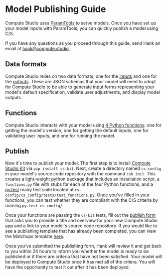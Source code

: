 # Model Publishing Guide

Compute Studio uses [ParamTools](https://paramtools.dev) to serve models. Once you have set up your model inputs with ParamTools, you can quickly publish a model using C/S.

If you have any questions as you proceed through this guide, send Hank an email at <a href="mailto:hank@compute.studio">hank@compute.studio</a>.

## Data formats

Compute Studio relies on two data formats, one for the [inputs](/publish/model/inputs) and one for the [outputs](/publish/model/outputs/). These are JSON schemas that your model will need to adopt for Compute Studio to be able to generate input forms representing your model's default specification, validate user adjustments, and display model outputs.

## Functions

Compute Studio interacts with your model using [4 Python functions](/publish/model/functions/): one for getting the model's version, one for getting the default inputs, one for validating user inputs, and one for running the model.

## Publish

Now it's time to publish your model. The first step is to install [Compute Studio Kit](https://github.com/compute-tooling/compute-studio-kit/#compute-studio-kit) via `pip install cs-kit`. Next, create a directory named `cs-config` in your model's source code repository with the command `csk init`. This creates a light-weight python package that includes an installation script, a `functions.py` file with stubs for each of the four Python functions, and a [py.test](https://docs.pytest.org/en/latest/) ready test suite located at `cs-config/cs_config/tests/test_functions.py`. Once you've filled in your functions, you can test whether they are compliant with the C/S criteria by running `py.test cs-config/`.

Once your functions are passing the `cs-kit` tests, fill out the [publish form](https://compute.studio/publish) that asks you to provide a title and overview for your new Compute Studio app and a link to your model's source code repository. If you would like to see a publishing template that has already been completed, you can view the Matchups template [here](https://compute.studio/hdoupe/Matchups/detail).

Once you've submitted the publishing form, Hank will review it and get back to you within 24 hours to inform you whether the model is ready to be published or if there are criteria that have not been satisfied. Your model will be deployed to Compute Studio once it has met all of the critera. You will have the opportunity to test it out after it has been deployed.
